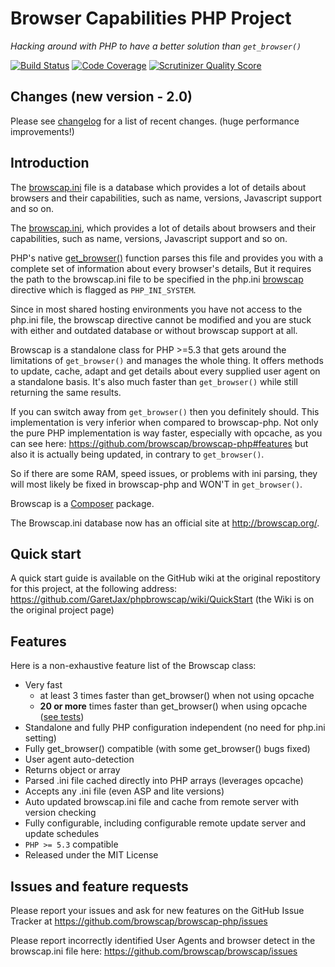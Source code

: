 Browser Capabilities PHP Project
================================

_Hacking around with PHP to have a better solution than `get_browser()`_

[![Build Status](https://secure.travis-ci.org/browscap/browscap-php.png?branch=master)](http://travis-ci.org/browsecap/browscap-php) [![Code Coverage](https://scrutinizer-ci.com/g/browscap/browscap-php/badges/coverage.png?s=61cb32ca83d2053ed9b140690b6e18dfa00e4639)](https://scrutinizer-ci.com/g/browscap/browscap-php/) [![Scrutinizer Quality Score](https://scrutinizer-ci.com/g/browscap/browscap-php/badges/quality-score.png?s=db1cc1699b1cb6ac6ae46754ef9612217eba5526)](https://scrutinizer-ci.com/g/browscap/browscap-php/)


Changes (new version - 2.0)
-------

Please see [changelog](CHANGELOG.md) for a list of recent changes. (huge performance improvements!)


Introduction
------------

The [browscap.ini](http://browscap.org/) file is a
database which provides a lot of details about browsers and their capabilities, such as name,
versions, Javascript support and so on.

The [browscap.ini](http://browscap.org/), which
provides a lot of details about browsers and their capabilities, such as name,
versions, Javascript support and so on.

PHP's native [get_browser()](http://php.net/get_browser) function parses this
file and provides you with a complete set of information about every browser's
details, But it requires the path to the browscap.ini file to be specified in
the php.ini [browscap](http://php.net/manual/en/ref.misc.php#ini.browscap)
directive which is flagged as `PHP_INI_SYSTEM`.

Since in most shared hosting environments you have not access to the php.ini
file, the browscap directive cannot be modified and you are stuck with either
and outdated database or without browscap support at all.

Browscap is a standalone class for PHP >=5.3 that gets around the limitations of
`get_browser()` and manages the whole thing.
It offers methods to update, cache, adapt and get details about every supplied
user agent on a standalone basis.
It's also much faster than `get_browser()` while still returning the same results.

If you can switch away from `get_browser()` then you definitely should. This implementation is very inferior
when compared to browscap-php. Not only the pure PHP implementation is way faster, especially with opcache,
as you can see here: https://github.com/browscap/browscap-php#features but also it is actually being updated,
in contrary to `get_browser()`.

So if there are some RAM, speed issues, or problems with ini parsing, they will most likely be fixed in browscap-php
and WON'T in `get_browser()`.

Browscap is a [Composer](https://packagist.org/packages/browscap/browscap-php) package.

The Browscap.ini database now has an official site at http://browscap.org/.

Quick start
-----------

A quick start guide is available on the GitHub wiki at the original repostitory for this project, at the following address:
https://github.com/GaretJax/phpbrowscap/wiki/QuickStart (the Wiki is on the original project page)


Features
--------

Here is a non-exhaustive feature list of the Browscap class:

 * Very fast
   * at least 3 times faster than get_browser() when not using opcache
   * **20 or more** times faster than get_browser() when using opcache ([see tests](https://github.com/quentin389/ua-speed-tests))
 * Standalone and fully PHP configuration independent (no need for php.ini setting)
 * Fully get_browser() compatible (with some get_browser() bugs  fixed)
 * User agent auto-detection
 * Returns object or array
 * Parsed .ini file cached directly into PHP arrays (leverages opcache)
 * Accepts any .ini file (even ASP and lite versions)
 * Auto updated browscap.ini file and cache from remote server with version checking
 * Fully configurable, including configurable remote update server and update schedules
 * `PHP >= 5.3` compatible
 * Released under the MIT License


Issues and feature requests
---------------------------

Please report your issues and ask for new features on the GitHub Issue Tracker
at https://github.com/browscap/browscap-php/issues

Please report incorrectly identified User Agents and browser detect in the browscap.ini
file here: https://github.com/browscap/browscap/issues
